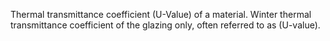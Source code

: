 Thermal transmittance coefficient (U-Value) of a material. Winter thermal transmittance coefficient of the glazing only, often referred to as (U-value).
